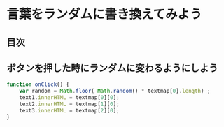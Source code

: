 # 言葉をランダムに書き換えてみよう

## 目次
<!-- toc -->

## ボタンを押した時にランダムに変わるようにしよう
```javascript
function onClick() {
    var random = Math.floor( Math.random() * textmap[0].length) ;
    text1.innerHTML = textmap[0][0];
    text2.innerHTML = textmap[1][0];
    text3.innerHTML = textmap[2][0];
}
```